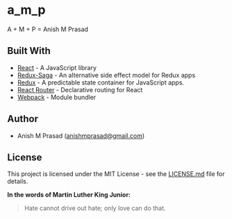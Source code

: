 # a_m_p

A + M + P = Anish M Prasad

## Built With

* [React](https://https://reactjs.org/) - A JavaScript library
* [Redux-Saga](https://github.com/redux-saga/redux-saga) -  An alternative side effect model for Redux apps
* [Redux](https://redux.js.org/) - A predictable state container for JavaScript apps.
* [React Router](https://github.com/ReactTraining/react-router) - Declarative routing for React
* [Webpack](https://webpack.js.org/) - Module bundler

## Author

- Anish M Prasad (anishmprasad@gmail.com)

## License

This project is licensed under the MIT License - see the [LICENSE.md](https://github.com/Anishmprasad/a_m_p/blob/master/README.md) file for details.

**In the words of Martin Luther King Junior:**
> Hate cannot drive out hate; only love can do that.


















